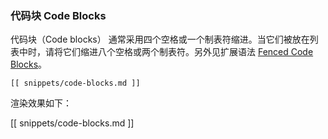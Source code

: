 ### 代码块 Code Blocks

代码块（Code blocks） 通常采用四个空格或一个制表符缩进。当它们被放在列表中时，请将它们缩进八个空格或两个制表符。另外见扩展语法 [Fenced Code Blocks](#fenced-code-blocks)。

```
[[ snippets/code-blocks.md ]]
```

渲染效果如下：

[[ snippets/code-blocks.md ]]